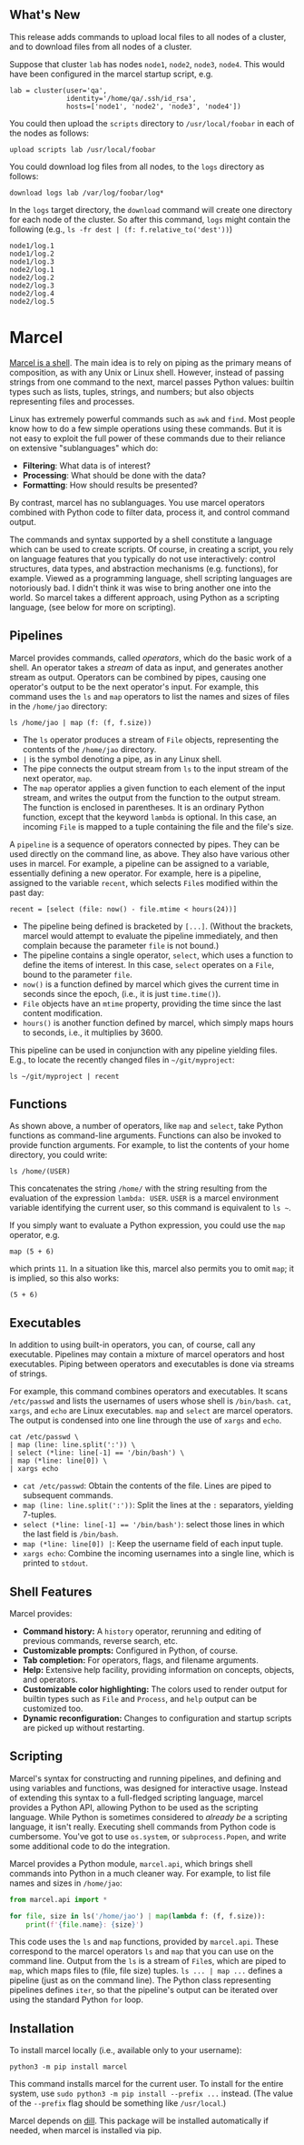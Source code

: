 What's New
----------

This release adds commands to upload local files to all nodes of a cluster, and to download
files from all nodes of a cluster.

Suppose that cluster `lab` has nodes `node1`, `node2`, `node3`, `node4`.
This would have been configured in the marcel startup script, e.g.

```shell
lab = cluster(user='qa',
              identity='/home/qa/.ssh/id_rsa',
              hosts=['node1', 'node2', 'node3', 'node4'])   
```
You could then upload the `scripts` directory to `/usr/local/foobar` in each of the nodes as follows:

```shell
upload scripts lab /usr/local/foobar
```

You could download log files from all nodes, to the `logs` directory as follows:

```shell
download logs lab /var/log/foobar/log* 
```

In the `logs` target directory, the `download` command will create one directory for each node
of the cluster. So after this command, `logs` might contain the following (e.g., 
`ls -fr dest | (f: f.relative_to('dest'))`)

```shell
node1/log.1
node1/log.2
node1/log.3
node2/log.1
node2/log.2
node2/log.3
node2/log.4
node2/log.5
```

Marcel
======

[Marcel is a shell](https://www.youtube.com/watch?v=VF9-sEbqDvU). 
The main idea is to rely on piping as the primary
means of composition, as with any Unix or Linux
shell. However, instead of passing strings from one command to the
next, marcel passes Python values: builtin types such as lists,
tuples, strings, and numbers; but also objects representing files and
processes.

Linux has extremely powerful commands such as `awk` and `find`.  Most
people know how to do a few simple operations using these commands.
But it is not easy to exploit the full power of these commands
due to their reliance on extensive "sublanguages" which do:

* __Filtering__: What data is of interest?
* __Processing__: What should be done with the data?
* __Formatting__: How should results be presented?

By contrast, marcel has no sublanguages.  You use marcel operators
combined with Python code to filter data, process it, and control
command output.

The commands and syntax supported by a shell constitute a language
which can be used to create scripts. Of course, in creating a script,
you rely on language features that you typically do not use
interactively: control structures, data types, and abstraction
mechanisms (e.g. functions), for example. 
Viewed as a programming language, shell scripting languages 
are notoriously bad. I didn't think it was wise to bring another one
into the world. So marcel takes a different
approach, using Python as a scripting language, (see below for more 
on scripting).

Pipelines
---------

Marcel provides commands, called _operators_, which do the basic work of a shell. 
An operator takes a _stream_ of data as input, and generates another stream as output.
Operators can be combined by pipes, causing one operator's output to be the next operator's input.
For example, this command uses the `ls` and `map` operators to list the
names and sizes of files in the `/home/jao` directory:

```shell script
ls /home/jao | map (f: (f, f.size))
``` 

* The `ls` operator produces a stream of `File` objects, representing the contents
of the `/home/jao` directory.
* `|` is the symbol denoting a pipe, as in any Linux shell.
* The pipe connects the output stream from `ls` to the input stream of the next
operator, `map`.
* The `map` operator applies a given function to each element of the input stream,
and writes the output from the function to the output stream. The function is enclosed
in parentheses. It is an ordinary Python function, except that the keyword `lambda` is optional.
In this case, an incoming `File` is mapped to a tuple containing the file and the file's size.

A `pipeline` is a sequence of operators connected by pipes. They can be used directly
on the command line, as above. They also have various other uses in marcel. For example,
a pipeline can be assigned to a variable, essentially defining a new operator.
For example, here is a pipeline, assigned to the variable `recent`, which selects
`File`s modified within the past day:

```shell script
recent = [select (file: now() - file.mtime < hours(24))] 
``` 

* The pipeline being defined is bracketed by `[...]`. (Without the brackets, marcel would
attempt to evaluate the pipeline immediately, and then complain because the parameter
`file` is not bound.)
* The pipeline contains a single operator, `select`, which uses a function to define
the items of interest. In this case, `select` operates on a `File`, bound to the 
parameter `file`. 
* `now()` is a function defined by marcel which gives the current time in seconds since
the epoch, (i.e., it is just `time.time()`).
* `File` objects have an `mtime` property, providing the time since the last content modification.
* `hours()` is another function defined by marcel, which simply maps hours to seconds, i.e.,
it multiplies by 3600.

This pipeline can be used in conjunction with any pipeline yielding files. E.g., to locate
the recently changed files in `~/git/myproject`:

```shell script
ls ~/git/myproject | recent
```

Functions
---------

As shown above, a number of operators, like `map` and `select`, take Python functions as 
command-line arguments. Functions can also be invoked to provide function arguments.
For example, to list the contents of your home directory, you could write:

```shell script
ls /home/(USER)
```

This concatenates the string `/home/` with the string resulting from the evaluation of
the expression `lambda: USER`. `USER` is a marcel environment variable identifying the
current user, so this command is equivalent to `ls ~`.

If you simply want to evaluate a Python expression, you could use the `map` operator, e.g.

```shell script
map (5 + 6)
```  

which prints `11`. In a situation like this, marcel also permits you to omit `map`; it is
implied, so this also works:

```shell script
(5 + 6)
```

Executables
-----------

In addition to using built-in operators, you can, of course, call any executable.
Pipelines may contain a mixture of marcel operators and host executables. Piping between
operators and executables is done via streams of strings.

For example, this command combines operators and executables. 
It scans `/etc/passwd` and lists the usernames of 
users whose shell is `/bin/bash`. 
`cat`, `xargs`, and `echo` are Linux executables. `map` and `select` are marcel operators.
The output is condensed into one line through
the use of `xargs` and `echo`. 

```shell script
cat /etc/passwd \
| map (line: line.split(':')) \
| select (*line: line[-1] == '/bin/bash') \
| map (*line: line[0]) \
| xargs echo
```

* `cat /etc/passwd`: Obtain the contents of the file. Lines are piped to subsequent commands.
* `map (line: line.split(':'))`: Split the lines at the `:` separators, yielding 7-tuples.
* `select (*line: line[-1] == '/bin/bash')`: select those lines in which the last field is `/bin/bash`.
* `map (*line: line[0]) |`: Keep the username field of each input tuple.
* `xargs echo`: Combine the incoming usernames into a single line, which is printed to `stdout`.

Shell Features
--------------

Marcel provides:

* __Command history:__ A `history` operator, rerunning and editing of previous commands,
reverse search, etc.
* __Customizable prompts:__ Configured in Python, of course.
* __Tab completion:__ For operators, flags, and filename arguments.
* __Help:__ Extensive help facility, providing information on concepts, objects,
and operators.
* __Customizable color highlighting:__ The colors used to render output for builtin types such 
as `File` and `Process`, and `help` output can be customized too.
* __Dynamic reconfiguration:__ Changes to configuration and startup scripts are picked up without restarting.

Scripting
---------

Marcel's syntax for constructing and running pipelines, and defining and using
variables and functions, was designed for interactive usage. Instead of extending
this syntax to a full-fledged scripting language, marcel provides a Python API,
allowing Python to be used as the scripting language.
While Python is
sometimes considered to _already be_ a scripting language, it isn't really. 
Executing shell commands from Python code is cumbersome. You've got to use
`os.system`, or `subprocess.Popen`, and write some additional code to
do the integration.

Marcel provides a Python module, `marcel.api`,
which brings shell commands into Python in a much cleaner way. For
example, to list file names and sizes in `/home/jao`:

```python
from marcel.api import *

for file, size in ls('/home/jao') | map(lambda f: (f, f.size)):
    print(f'{file.name}: {size}') 
```

This code uses the `ls` and
`map` functions, provided by `marcel.api`. These correspond to the
marcel operators `ls` and `map` that you can use on the command
line. Output from the `ls` is a stream of `File`s, which are piped
to `map`, which maps files to (file, file size) tuples.  `ls ... |
map ...` defines a pipeline (just as on the command line). The
Python class representing pipelines defines ``iter``, so that
the pipeline's output can be iterated over using the standard
Python `for` loop.


Installation
------------

To install marcel locally (i.e., available only to your username):

```shell script
python3 -m pip install marcel
```

This command installs marcel for the current user. To install for the entire system,
use `sudo python3 -m pip install --prefix ...` instead. (The value of the `--prefix` flag should
be something like `/usr/local`.)

Marcel depends on [dill](https://pypi.org/project/dill/). This package
will be installed automatically if needed, when marcel is installed
via pip.
